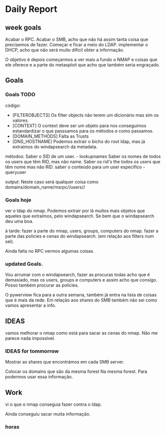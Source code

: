 # Daily Report

## week goals
Acabar o RPC.
Acabar o SMB, acho que não há assim tanta coisa que precisemos de fazer.
Começar e ficar a meio do LDAP.
implementar o DHCP, acho que não será muito díficil obter a informação.

O objetivo é depois começarmos a ver mais a fundo o NMAP e coisas que ele oferece 
e a parte do metasploit que acho que também seria engraçado.


## Goals 

### Goals TODO
código:
+ [FILTEROBJECTS] Os filter objects não terem um dicionário mas sim os valores. 
+ [CONTEXT] O context deve ser um objeto para nos conseguimos estandardizar o que passsamos para os métodos e como passamos.
+ [DOMAIN_METHODS] Falta as Trusts
+ [DNS_HOSTNAME] Podemos extrair o bicho do root ldap, mas já extraímos do windapsearch da metadata.

métodos:
Saber o SID de um user. - lookupnames
Saber os nomes de todos os users que têm RID, mas não name.
Saber os rid's the todos os users que têm nome mas não RID. 
saber o conteúdo para um user específico - queryuser 

output:
Neste caso será qualquer coisa como domains/domain_name/msrpc/<msrpc-server-ip>/users/<user>/


### Goals hoje
ver o ldap do nmap.
Podemos extrair por lá muitos mais objetos que aqueles que extraímos,
pelo windapsearch. Se bem que o windapsearch deu uma boa.

à tarde:
fazer a parte do nmap, users, groups, computers do nmap.
fazer a parte das policies e cenas do windapsearch.
(em relação aos filters num sei).

Ainda falta no RPC vermos algumas coisas.



### updated Goals.
Vou arrumar com o windapsearch, fazer as procuras todas acho que é demasiado, mas os users, groups e computers e assim acho que consigo.
Posso também procurar as policies. 


O pywerview fica para a outra semana, também já entra na lista de coisas que é mais da rede.
Em relação aos shares do SMB também não sei como vamos apresentar a info.


## IDEAS
vamos melhorar o nmap como está para sacar as cenas do nmap.
Não me parece nada impossível.

### IDEAS for tommorrow
Mostrar as shares que encontrámos em cada SMB server.

Colocar os domains que são da mesma forest Na mesma forest. 
Para podermos usar essa informação.


## Work
vi o que o nmap conseguia fazer contra o ldap.

Ainda conseguiu sacar muita informação.


### horas
